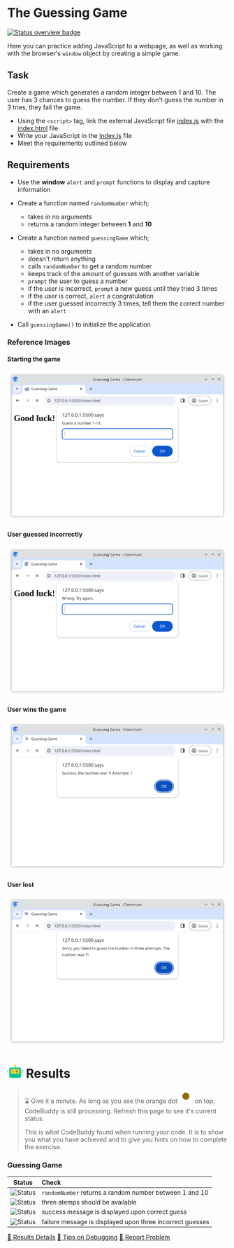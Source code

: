 # The Guessing Game
[![Status overview badge](../../blob/badges/.github/badges/main/badge.svg)](#-results)


Here you can practice adding JavaScript to a webpage, as well as working with the browser's `window` object by creating a simple game.

## Task

Create a game which generates a random integer between 1 and 10. The user has 3 chances to guess the number. If they don't guess the number in 3 tries, they fail the game.

- Using the `<script>` tag, link the external JavaScript file [index.js](/index.js) with the [index.html](/index.html) file
- Write your JavaScript in the [index.js](/index.js) file
- Meet the requirements outlined below

## Requirements

- Use the **window** `alert` and `prompt` functions to display and capture information

- Create a function named `randomNumber` which;

  - takes in no arguments
  - returns a random integer between **1** and **10**

- Create a function named `guessingGame` which;

  - takes in no arguments
  - doesn't return anything
  - calls `randomNumber` to get a random number
  - keeps track of the amount of guesses with another variable
  - `prompt` the user to guess a number
  - if the user is incorrect, `prompt` a new guess until they tried 3 times
  - if the user is correct, `alert` a congratulation
  - if the user guessed incorrectly 3 times, tell them the correct number with an `alert`

- Call `guessingGame()` to initialize the application

### Reference Images

#### Starting the game

![Starting the game](./reference/game-start.png)

#### User guessed incorrectly

![User guessed incorrectly](./reference/wrong-answer.png)

#### User wins the game

![User guessed correctly](./reference/game-win.png)

#### User lost

![User did not guess](./reference/game-lost.png)

[//]: # (autograding info start)
# <img src="https://github.com/DCI-EdTech/autograding-setup/raw/main/assets/bot-large.svg" alt="" data-canonical-src="https://github.com/DCI-EdTech/autograding-setup/raw/main/assets/bot-large.svg" height="31" /> Results
> ⌛ Give it a minute. As long as you see the orange dot ![processing](https://raw.githubusercontent.com/DCI-EdTech/autograding-setup/main/assets/processing.svg) on top, CodeBuddy is still processing. Refresh this page to see it's current status.
>
> This is what CodeBuddy found when running your code. It is to show you what you have achieved and to give you hints on how to complete the exercise.


### Guessing Game

|                 Status                  | Check                                                                                    |
| :-------------------------------------: | :--------------------------------------------------------------------------------------- |
| ![Status](../../blob/badges/.github/badges/main/status0.svg) | `randomNumber` returns a random number between 1 and 10 |
| ![Status](../../blob/badges/.github/badges/main/status1.svg) | three atemps should be available |
| ![Status](../../blob/badges/.github/badges/main/status2.svg) | success message is displayed upon correct guess |
| ![Status](../../blob/badges/.github/badges/main/status3.svg) | failure message is displayed upon three incorrect guesses |



[🔬 Results Details](../../actions)
[🐞 Tips on Debugging](https://github.com/DCI-EdTech/autograding-setup/wiki/How-to-work-with-CodeBuddy)
[📢 Report Problem](https://docs.google.com/forms/d/e/1FAIpQLSfS8wPh6bCMTLF2wmjiE5_UhPiOEnubEwwPLN_M8zTCjx5qbg/viewform?usp=pp_url&entry.652569746=spa-browser-guessing-game)


[//]: # (autograding info end)